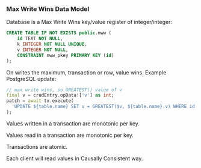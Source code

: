 ### Max Write Wins Data Model

Database is a Max Write Wins key/value register of integer/integer:
```SQL
CREATE TABLE IF NOT EXISTS public.mww (
    id TEXT NOT NULL,
    k INTEGER NOT NULL UNIQUE,
    v INTEGER NOT NULL,
    CONSTRAINT mww_pkey PRIMARY KEY (id)
);
```

On writes the maximum, transaction or row, value wins.
Example PostgreSQL update:
```dart
// max write wins, so GREATEST() value of v
final v = crudEntry.opData!['v'] as int;
patch = await tx.execute(
  'UPDATE ${table.name} SET v = GREATEST($v, ${table.name}.v) WHERE id = \'${crudEntry.id}\' RETURNING *',
);
```

Values written in a transaction are monotonic per key.

Values read in a transaction are monotonic per key.

Transactions are atomic.

Each client will read values in Causally Consistent way.
